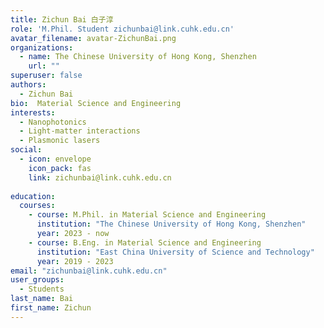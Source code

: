 ```yaml
---
title: Zichun Bai 白子淳
role: 'M.Phil. Student zichunbai@link.cuhk.edu.cn'
avatar_filename: avatar-ZichunBai.png
organizations:
  - name: The Chinese University of Hong Kong, Shenzhen
    url: ""
superuser: false
authors:
  - Zichun Bai
bio:  Material Science and Engineering
interests:
  - Nanophotonics
  - Light-matter interactions
  - Plasmonic lasers
social:
  - icon: envelope
    icon_pack: fas
    link: zichunbai@link.cuhk.edu.cn
   
education:
  courses:
    - course: M.Phil. in Material Science and Engineering
      institution: "The Chinese University of Hong Kong, Shenzhen"
      year: 2023 - now
    - course: B.Eng. in Material Science and Engineering
      institution: "East China University of Science and Technology"
      year: 2019 - 2023
email: "zichunbai@link.cuhk.edu.cn"
user_groups:
  - Students
last_name: Bai
first_name: Zichun
---
```

